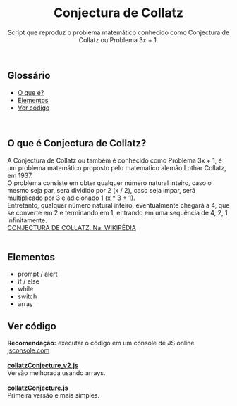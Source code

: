 <h1 align="center">Conjectura de Collatz</h1>
<p align="center">Script que reproduz o problema matemático conhecido como Conjectura de Collatz ou Problema 3x + 1.</p>
<br>

## Glossário
* [O que é?](#o-que-é-conjectura-de-collatz)
* [Elementos](#elementos)
* [Ver código](#ver-código)
<br>

## O que é Conjectura de Collatz?
A Conjectura de Collatz ou também é conhecido como Problema 3x + 1, é um problema matemático proposto pelo matemático alemão Lothar Collatz, em 1937.<br>
O problema consiste em obter qualquer número natural inteiro, caso o mesmo seja par, será dividido por 2 (x / 2), caso seja impar, será multiplicado por 3 e adicionado 1 (x * 3 + 1).<br>
Entretanto, qualquer número natural inteiro, eventualmente chegará a 4, que se converte em 2 e terminando em 1, entrando em uma sequência de 4, 2, 1 infinitamente.<br>
[CONJECTURA DE COLLATZ. Na: WIKIPÉDIA](https://pt.wikipedia.org/wiki/Conjectura_de_Collatz)<br>
<br>

## Elementos
* prompt / alert
* if / else
* while
* switch
* array

## Ver código
**Recomendação:** executar o código em um console de JS online<br>
[jsconsole.com](https://jsconsole.com/)<br>
<br>
[**collatzConjecture_v2.js**](https://github.com/diegopereiracruz/javascript/blob/main/collatz_conjecture/collatzConjecture_v2.js)<br>
Versão melhorada usando arrays.<br><br>
[**collatzConjecture.js**](https://github.com/diegopereiracruz/javascript/blob/main/collatz_conjecture/collatzConjecture.js)<br>
Primeira versão e mais simples.<br><br>
